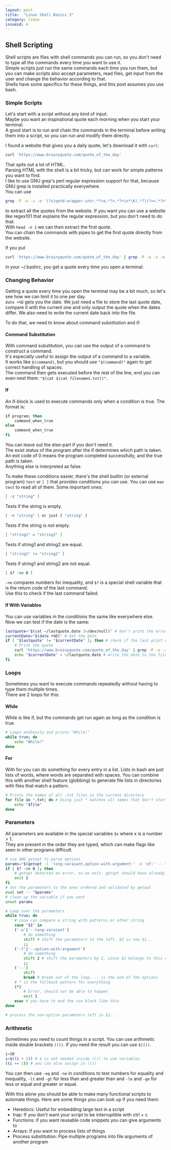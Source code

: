 ```yaml
---
layout: post
title:  "Linux Shell Basics 3"
category: linux
issueid: 4
---
```



## Shell Scripting


Shell scripts are files with shell commands you can run, so you don't need to type all the commands every time you want to use it.  
Simple scripts just run the same commands each time you run them, but you can make scripts also accept parameters, read files, get input from the user and change the behavior according to that.  
Shells have some specifics for these things, and this post assumes you use bash.


### Simple Scripts


Let's start with a  script without any kind of input.  
Maybe you want an inspirational quote each morning when you start your terminal.  
A good start is to run and chain the commands in the terminal before writing them into a script, so you can run and modify them directly.  

I found a website that gives you a daily quote, let's download it with `curl`:

````bash
curl 'https://www.brainyquote.com/quote_of_the_day'
````

That spits out a lot of HTML.  
Parsing HTML with the shell is a bit tricky, but can work for simple patterns you want to find.  
I like to use GNU grep's perl regular expression support for that, because GNU grep is installed practically everywhere.  
You can use

````bash
grep -P -o -z -e '(?s)qotd-wrapper-cntr.*?<a.*?>.*?>\n*\K(.*?)(?=<.*?<\/a>)'
````

to extract all the quotes from the website. If you want you can use a website like regex101 that explains the regular expression, but you don't need to do that.  
With `head -n 1` we can then extract the first quote.  
You can chain the commands with pipes to get the first quote directly from the website.  

If you put
````bash
curl 'https://www.brainyquote.com/quote_of_the_day' | grep -P -o -z -e '(?s)qotd-wrapper-cntr.*?<a.*?>.*?>\n*\K(.*?)(?=<.*?<\/a>)' | head -n 1
````

in your ~/.bashrc, you get a quote every time you open a terminal.


### Changing Behavior

Getting a quote every time you open the terminal may be a bit much, so let's see how we can limit it to one per day.  
`date +%D` gets you the date. We just need a file  to store the last quote date, compare it with the current one and only output the quote when the dates differ. We also need to write the current date back into the file.  

To do that, we need to know about command substitution and if:

#### Command Substitution

With command substitution, you can use the output of a command to construct a command.  
It's especially useful to assign the output of a command to a variable.  
It works like `$(command)`, but you should use `"$(command)"` again to get correct handling of spaces.  
The command then gets executed before the rest of the line, end you can even nest them: `"$(cat $(cat filenames.txt))"`.


#### If

An if-block is used to execute commands only when a condition is true. The format is:


````bash
if program; then
    command_when_true
else
    command_when_true
fi
````

You can leave out the else-part if you don't need it.  
The exist status of the program after the if determines which path is taken.  
An exit code of 0 means the program completed successfully, and the true path is taken.  
Anything else is interpreted as false.  
  
To make these conditions easier, there's the shell builtin (or external program) `test` or `[ ]` that provides conditions you can use. You can use `man test` to read all of them. Some important ones:

````bash
[ -z "string" ]
````

Tests if the string is empty.


````bash
[ -n "string" ] or just [ "string" ]
````

Tests if the string is not empty.

````bash
[ "string1" = "string2" ]
````

Tests if string1 and string2 are equal.

````bash
[ "string1" != "string2" ]
````

Tests if string1 and string2 are not equal.


````bash
[ $? -ne 0 ]
````

`-ne` compares numbers for inequality, and `$?` is a special shell variable that is the return code of the last command.  
Use this to check if the last command failed.


#### If With Variables

You can use variables in the conditions the same like everywhere else.  
Now we can test if the date is the same:



````bash
lastquote="$(cat ~/lastquote.date 2>/dev/null)" # don't print the error message if the file doesn't exist
currentDate="$(date +%D)" # Get the date
if [ "$lastquote" != "$currentDate" ]; then # check if the last print was today
    # Print the quote
    curl 'https://www.brainyquote.com/quote_of_the_day' | grep -P -o -z -e '(?s)qotd-wrapper-cntr.*?<a.*?>.*?>\n*\K(.*?)(?=<.*?<\/a>)' | head -n 1
    echo "$currentDate" > ~/lastquote.date # write the date to the file
fi
````

### Loops

Sometimes you want to execute commands repeatedly without having to type them multiple times.  
There are 2 loops for this:

#### While

While is like if, but the commands get run again as long as the condition is true.  


````bash
# Loops endlessly and prints "While!"
while true; do
    echo "While!"
done
````

#### For

With for you can do something for every entry in a list. Lists in bash are just lists of words, where words are separated with spaces. You can combine this with another shell feature (globbing) to generate file lists in directories with files that match a pattern.


````bash
# Prints the names of all .txt files in the current directory
for file in *.txt; do # Using just * matches all names that don't start with a '.'
    echo "$file"
done
````



### Parameters

All parameters are available in the special variables `$x` where x is a number > 1.  
They are present in the order they are typed, which can make flags like seen in other programs difficult.  



````bash
# use GNU getopt to parse options
params="$(getopt -l 'long-varaiant,option-with-argument:' -o 'of:' -- "$@")"
if [ $? -ne 0 ]; then
    # getopt detected an error, so we exit. getopt should have already printed an error message
    exit 1
fi
# Set the parameters to the ones ordered and validated by getopt
eval set -- "$params"
# clean up the variable if you want
unset params

# Loop over the parameters
while true; do
    # case can compare a string with patterns or other string
    case "$1" in
    ('-o'|'--long-varaiant')
        # do something
        shift # shift the parameters to the left. $2 is now $1...
        ;;
    ('-f'|'--option-with-argument')
        # do something
        shift 2 # shift the parameters by 2, since $2 belongs to this option, too.
        ;;
    ('--')
        shift
        break # Break out of the loop, -- is the end of the options
    # * is the fallback pattern for everything
    (*)
        # Error, should not be able to happen
        exit 1
    esac # you have to end the cse block like this
done

# process the non-option parameters left in $1...


````


### Arithmetic

Sometimes you need to count things in a script. You can use arithmetic inside double brackets `(())`. If you need the result you can use `$(())`.


````bash
i=10
i=$((i + 1)) # $ is not needed inside (()) to use variables
((i += 1)) # you can also assign in (())
````

You can then use `-eq` and `-ne` in conditions to test numbers for equality and inequality, `-lt` and `-gt` for less than and greater than and `-le` and `-ge` for less or equal and greater or equal.


  
  
  

With this alone you should be able to make many functional scripts to automate things.  Here are some things you can look up if you need them:
- Heredocs: Useful for embedding large text in a script
- trap: If you don't want your script to be interruptible with ctrl + c
- Functions: if you want reusable code snippets you can give arguments to
- Arrays: if you want to process lists of things
- Process substitution: Pipe multiple programs into file arguments of another program


